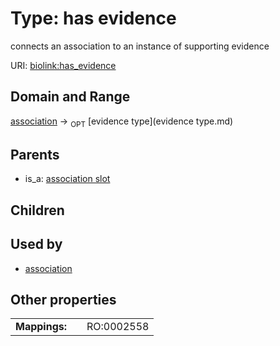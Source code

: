 
# Type: has evidence


connects an association to an instance of supporting evidence

URI: [biolink:has_evidence](https://w3id.org/biolink/vocab/has_evidence)


## Domain and Range

[association](association.md) ->  <sub>OPT</sub> [evidence type](evidence type.md)

## Parents

 *  is_a: [association slot](association_slot.md)

## Children


## Used by

 * [association](association.md)

## Other properties

|  |  |  |
| --- | --- | --- |
| **Mappings:** | | RO:0002558 |

